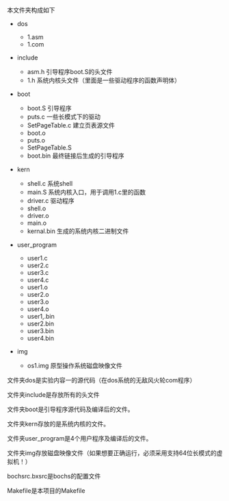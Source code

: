 本文件夹构成如下

- dos 
  - 1.asm
  - 1.com

- include
  - asm.h 引导程序boot.S的头文件
  - 1.h 系统内核头文件（里面是一些驱动程序的函数声明体）

- boot
  - boot.S 引导程序
  - puts.c 一些长模式下的驱动
  - SetPageTable.c 建立页表源文件
  - boot.o
  - puts.o
  - SetPageTable.S
  - boot.bin 最终链接后生成的引导程序
- kern
  - shell.c 系统shell
  - main.S 系统内核入口，用于调用1.c里的函数
  - driver.c 驱动程序
  - shell.o
  - driver.o
  - main.o
  - kernal.bin 生成的系统内核二进制文件
- user_program
  - user1.c
  - user2.c
  - user3.c
  - user4.c
  - user1.o
  - user2.o
  - user3.o
  - user4.o
  - user1,.bin
  - user2.bin
  - user3.bin
  - user4.bin

- img
  - os1.img 原型操作系统磁盘映像文件

文件夹dos是实验内容一的源代码（在dos系统的无敌风火轮com程序）

文件夹include是存放所有的头文件

文件夹boot是引导程序源代码及编译后的文件。

文件夹kern存放的是系统内核的文件。

文件夹user_program是4个用户程序及编译后的文件。

文件夹img存放磁盘映像文件（如果想要正确运行，必须采用支持64位长模式的虚拟机！）

bochsrc.bxsrc是bochs的配置文件

Makefile是本项目的Makefile